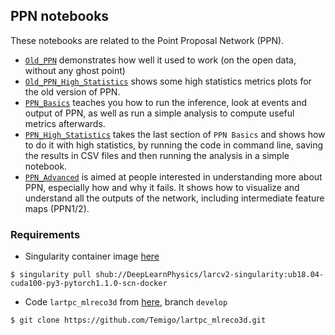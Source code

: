 ## PPN notebooks

These notebooks are related to the Point Proposal Network (PPN).

* [`Old_PPN`](https://nbviewer.jupyter.org/github/DeepLearnPhysics/2019-09-CSUWorkshop/blob/master/ldomine/Old_PPN.ipynb) demonstrates how well it used to work (on the open data, without any ghost point)
* [`Old_PPN_High_Statistics`](https://nbviewer.jupyter.org/github/DeepLearnPhysics/2019-09-CSUWorkshop/blob/master/ldomine/Old_PPN_High_Statistics.ipynb) shows some high statistics metrics plots for the old version of PPN.
* [`PPN_Basics`](https://nbviewer.jupyter.org/github/DeepLearnPhysics/2019-09-CSUWorkshop/blob/master/ldomine/PPN_Basics.ipynb) teaches you how to run the inference, look at events and output of PPN, as well as run a simple analysis to compute useful metrics afterwards.
* [`PPN_High_Statistics`](https://nbviewer.jupyter.org/github/DeepLearnPhysics/2019-09-CSUWorkshop/blob/master/ldomine/PPN_High_Statistics.ipynb) takes the last section of `PPN Basics` and shows how to do it with high statistics, by running the code in command line, saving the results in CSV files and then running the analysis in a simple notebook.
* [`PPN_Advanced`](https://nbviewer.jupyter.org/github/DeepLearnPhysics/2019-09-CSUWorkshop/blob/master/ldomine/PPN_Advanced.ipynb) is aimed at people interested in understanding more about PPN, especially how and why it fails. It shows how to visualize and understand all the outputs of the network, including intermediate feature maps (PPN1/2).

### Requirements
* Singularity container image [here](https://singularity-hub.org/containers/10509)
```
$ singularity pull shub://DeepLearnPhysics/larcv2-singularity:ub18.04-cuda100-py3-pytorch1.1.0-scn-docker
```

* Code `lartpc_mlreco3d` from [here](https://github.com/Temigo/lartpc_mlreco3d/tree/develop), branch `develop`
```
$ git clone https://github.com/Temigo/lartpc_mlreco3d.git
```
